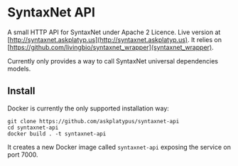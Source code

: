 SyntaxNet API
=============

A small HTTP API for SyntaxNet under Apache 2 Licence.
Live version at [http://syntaxnet.askplatyp.us](http://syntaxnet.askplatyp.us).
It relies on [https://github.com/livingbio/syntaxnet_wrapper](syntaxnet_wrapper).

Currently only provides a way to call SyntaxNet universal dependencies models.

## Install

Docker is currently the only supported installation way:

```
git clone https://github.com/askplatypus/syntaxnet-api
cd syntaxnet-api
docker build . -t syntaxnet-api
```

It creates a new Docker image called `syntaxnet-api` exposing the service on port 7000.
